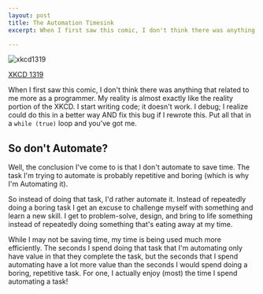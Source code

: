 ```yaml
---
layout: post
title: The Automation Timesink
excerpt: When I first saw this comic, I don't think there was anything that related to me more as a programmer. My reality is almost exactly like the reality portion of the XKCD. I start writing code; it doesn't work. I debug; I realize could do this in a better way AND fix this bug if I rewrote this. Put all that in a `while (true)` loop and you've got me.

---
```


![xkcd1319](https://imgs.xkcd.com/comics/automation.png)

[XKCD 1319](https://xkcd.com/1319/)

When I first saw this comic, I don't think there was anything that related to me more as a programmer. My reality is almost exactly like the reality portion of the XKCD. I start writing code; it doesn't work. I debug; I realize could do this in a better way AND fix this bug if I rewrote this. Put all that in a `while (true)` loop and you've got me.

## So don't Automate?

Well, the conclusion I've come to is that I don't automate to save time. The task I'm trying to automate is probably repetitive and boring (which is why I'm Automating it). 

So instead of doing that task, I'd rather automate it. Instead of repeatedly doing a boring task I get an excuse to challenge myself with something and learn a new skill. I get to problem-solve, design, and bring to life something instead of repeatedly doing something that's eating away at my time.

While I may not be saving time, my time is being used much more efficiently. The seconds I spend doing that task that I'm automating only have value in that they complete the task, but the seconds that I spend automating have a lot more value than the seconds I would spend doing a boring, repetitive task. For one, I actually enjoy (most) the time I spend automating a task!